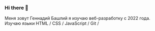 ### Hi there 👋
Меня зовут Геннадий Башлий я изучаю веб-разработку с 2022 года.  
Изучаю языки HTML / CSS / JavaScript / Git / 

<!--
- 🔭 I’m currently working on ...
- 🌱 I’m currently learning ...
- 👯 I’m looking to collaborate on ...
- 🤔 I’m looking for help with ...
- 💬 Ask me about ...
- 📫 How to reach me: ...
- 😄 Pronouns: ...
- ⚡ Fun fact: ...
-->


